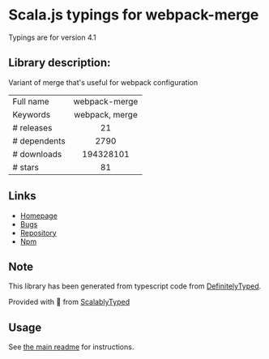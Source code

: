 
# Scala.js typings for webpack-merge

Typings are for version 4.1

## Library description:
Variant of merge that's useful for webpack configuration

|                    |                 |
| ------------------ | :-------------: |
| Full name          | webpack-merge |
| Keywords           | webpack, merge |
| # releases         | 21 |
| # dependents       | 2790 |
| # downloads        | 194328101 |
| # stars            | 81 |

## Links
- [Homepage](https://github.com/survivejs/webpack-merge)
- [Bugs](https://github.com/survivejs/webpack-merge/issues)
- [Repository](https://github.com/survivejs/webpack-merge)
- [Npm](https://www.npmjs.com/package/webpack-merge)
    


## Note
This library has been generated from typescript code from [DefinitelyTyped](https://definitelytyped.org).

Provided with :purple_heart: from [ScalablyTyped](https://github.com/oyvindberg/ScalablyTyped)

## Usage
See [the main readme](../../readme.md) for instructions.


